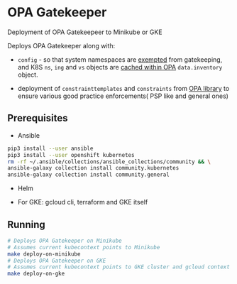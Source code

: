 # OPA Gatekeeper

Deployment of OPA Gatekeepeer to Minikube or GKE

Deploys OPA Gatekeeper along with:

* `config` - so that system namespaces are [exempted](https://open-policy-agent.github.io/gatekeeper/website/docs/exempt-namespaces/) from gatekeeping,  and K8S `ns`, `ing` and `vs` objects are [cached within OPA](https://open-policy-agent.github.io/gatekeeper/website/docs/sync) `data.inventory` object.

* deployment of  `constrainttemplates` and `constraints` from [OPA library](https://github.com/open-policy-agent/gatekeeper-library/tree/master/library) to ensure various good practice enforcements( PSP like and general ones)

## Prerequisites

* Ansible

```bash
pip3 install --user ansible
pip3 install --user openshift kubernetes
rm -rf ~/.ansible/collections/ansible_collections/community && \
ansible-galaxy collection install community.kubernetes
ansible-galaxy collection install community.general
```

* Helm

* For GKE: gcloud cli, terraform and GKE itself

## Running

```bash
# Deploys OPA Gatekeeper on Minikube
# Assumes current kubecontext points to Minikube
make deploy-on-minikube
# Deploys OPA Gatekeeper on GKE
# Assumes current kubecontext points to GKE cluster and gcloud context to project where GKE cluster is deployed
make deploy-on-gke
```
